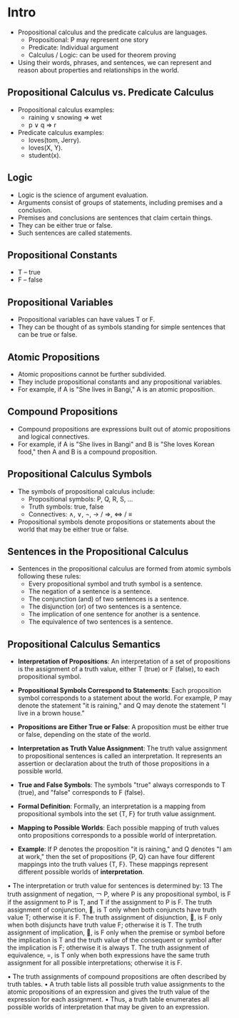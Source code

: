 # Intro

- Propositional calculus and the predicate calculus are languages.
  - Propositional: P may represent one story
  - Predicate: Individual argument
  - Calculus / Logic: can be used for theorem proving
- Using their words, phrases, and sentences, we can represent and reason about properties and relationships in the world.

## Propositional Calculus vs. Predicate Calculus

- Propositional calculus examples:
  - raining ∨ snowing ⇒ wet
  - p ∨ q ⇒ r
- Predicate calculus examples:
  - loves(tom, Jerry).
  - loves(X, Y).
  - student(x).

## Logic

- Logic is the science of argument evaluation.
- Arguments consist of groups of statements, including premises and a conclusion.
- Premises and conclusions are sentences that claim certain things.
- They can be either true or false.
- Such sentences are called statements.

## Propositional Constants

- T – true
- F – false

## Propositional Variables

- Propositional variables can have values T or F.
- They can be thought of as symbols standing for simple sentences that can be true or false.

## Atomic Propositions

- Atomic propositions cannot be further subdivided.
- They include propositional constants and any propositional variables.
- For example, if A is "She lives in Bangi," A is an atomic proposition.

## Compound Propositions

- Compound propositions are expressions built out of atomic propositions and logical connectives.
- For example, if A is "She lives in Bangi" and B is "She loves Korean food," then A and B is a compound proposition.

## Propositional Calculus Symbols

- The symbols of propositional calculus include:
  - Propositional symbols: P, Q, R, S, …
  - Truth symbols: true, false
  - Connectives: ∧, ∨, ¬, → / ⇒, ⇔ / ≡
- Propositional symbols denote propositions or statements about the world that may be either true or false.

## Sentences in the Propositional Calculus

- Sentences in the propositional calculus are formed from atomic symbols following these rules:
  - Every propositional symbol and truth symbol is a sentence.
  - The negation of a sentence is a sentence.
  - The conjunction (and) of two sentences is a sentence.
  - The disjunction (or) of two sentences is a sentence.
  - The implication of one sentence for another is a sentence.
  - The equivalence of two sentences is a sentence.

## Propositional Calculus Semantics

- **Interpretation of Propositions**: An interpretation of a set of propositions is the assignment of a truth value, either T (true) or F (false), to each propositional symbol.

- **Propositional Symbols Correspond to Statements**: Each proposition symbol corresponds to a statement about the world. For example, P may denote the statement "it is raining," and Q may denote the statement "I live in a brown house."

- **Propositions are Either True or False**: A proposition must be either true or false, depending on the state of the world.

- **Interpretation as Truth Value Assignment**: The truth value assignment to propositional sentences is called an interpretation. It represents an assertion or declaration about the truth of those propositions in a possible world.

- **True and False Symbols**: The symbols "true" always corresponds to T (true), and "false" corresponds to F (false).

- **Formal Definition**: Formally, an interpretation is a mapping from propositional symbols into the set {T, F} for truth value assignment.

- **Mapping to Possible Worlds**: Each possible mapping of truth values onto propositions corresponds to a possible world of interpretation.

- **Example**: If P denotes the proposition "it is raining," and Q denotes "I am at work," then the set of propositions {P, Q} can have four different mappings into the truth values {T, F}. These mappings represent different possible worlds of __interpretation__.


• The interpretation or truth value for sentences
is determined by:
13
The truth assignment of negation,
￢ P, where P is any propositional
symbol, is F if the assignment to P is T, and T if the assignment to P is F.
The truth assignment of conjunction, , is T only when both conjuncts
have truth value T; otherwise it is F.
The truth assignment of disjunction, , is F only when both disjuncts have
truth value F; otherwise it is T.
The truth assignment of implication, , is F only when the premise or
symbol before the implication is T and the truth value of the consequent
or symbol after the implication is F; otherwise it is always T.
The truth assignment of equivalence, =, is T only when both expressions
have the same truth assignment for all possible interpretations;
otherwise it is F.

• The truth assignments of compound
propositions are often described by truth
tables.
• A truth table lists all possible truth value
assignments to the atomic propositions of an
expression and gives the truth value of the
expression for each assignment.
• Thus, a truth table enumerates all possible
worlds of interpretation that may be given to
an expression.